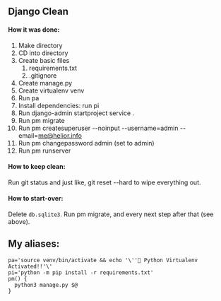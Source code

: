 ## Django Clean

#### How it was done:
1. Make directory
2. CD into directory
3. Create basic files
    1. requirements.txt
    2. .gitignore
4. Create manage.py
5. Create virtualenv venv
5. Run pa
6. Install dependencies: run pi
7. Run django-admin startproject service .
8. Run pm migrate
9. Run pm createsuperuser --noinput --username=admin --email=me@helior.info
10. Run pm changepassword admin (set to admin)
11. Run pm runserver


#### How to keep clean:

Run git status and just like, git reset --hard to wipe everything out.

#### How to start-over:
Delete `db.sqlite3`. Run pm migrate, and every next step after that (see above).


## My aliases:
```
pa='source venv/bin/activate && echo '\''🐍 Python Virtualenv Activated!!'\'
pi='python -m pip install -r requirements.txt'
pm() {
  python3 manage.py $@
}
```
